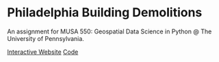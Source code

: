 # Philadelphia Building Demolitions

An assignment for MUSA 550: Geospatial Data Science in Python @ The University of Pennsylvania.

[Interactive Website](https://myronbanez.github.io/MUSA550-Philadelphia-Building-Demolitions/)
[Code](https://github.com/myronbanez/MUSA550-Assignment2)

